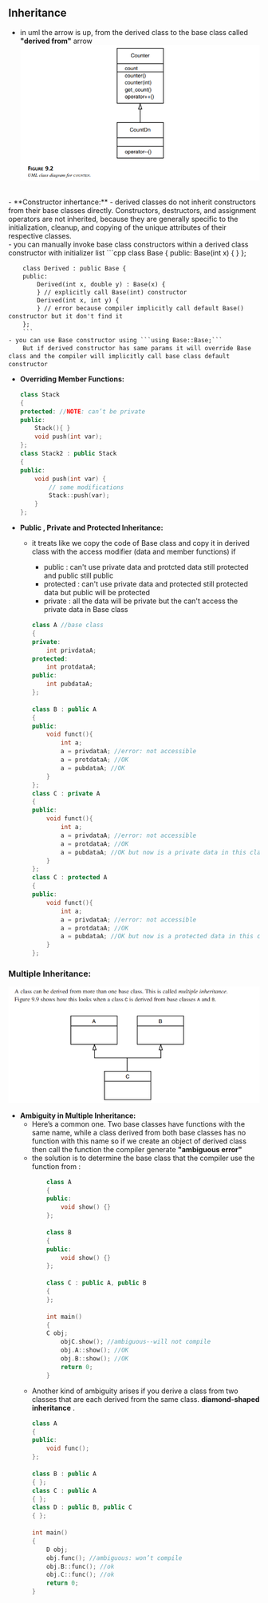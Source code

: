 ## Inheritance
- in uml the arrow is up, from the derived class to the base class called **"derived from"** arrow
    ![alt text](image.png)
<br>
- **Constructor inhertance:**
    - derived classes do not inherit constructors from their base classes directly. Constructors, destructors, and assignment operators are not inherited, because they are generally specific to the initialization, cleanup, and copying of the unique attributes of their respective classes.
    <br>
    - you can manually invoke base class constructors within a derived class constructor with initializer list 
        ```cpp
        class Base {
        public:
            Base(int x) {
            }
        };

        class Derived : public Base {
        public:
            Derived(int x, double y) : Base(x) {
            } // explicitly call Base(int) constructor 
            Derived(int x, int y) {
            } // error because compiler implicitly call default Base() constructor but it don't find it
        };
        ```
    - you can use Base constructor using ```using Base::Base;```
        But if derived constructor has same params it will override Base class and the compiler will implicitly call base class default constructor
- **Overriding Member Functions:**
    ```cpp
    class Stack
    {
    protected: //NOTE: can’t be private
    public:
        Stack(){ } 
        void push(int var);
    };
    class Stack2 : public Stack
    {
    public:
        void push(int var) { 
            // some modifications
            Stack::push(var); 
        }
    };
    ```
- **Public , Private and Protected Inheritance:**
    - it treats like we copy the code of Base class and copy it in derived class with the access modifier (data and member functions) if 
        - public : can't use private data and protcted data still protected and public still public
        - protected : can't use private data and protected still protected data but public will be protected 
        - private : all the data will be private but the can't access the private data in Base class

        ```cpp
        class A //base class
        {
        private:
            int privdataA;
        protected: 
            int protdataA;
        public:
            int pubdataA;
        };

        class B : public A 
        {
        public:
            void funct(){
                int a;
                a = privdataA; //error: not accessible
                a = protdataA; //OK
                a = pubdataA; //OK
            }
        };
        class C : private A
        {
        public:
            void funct(){
                int a;
                a = privdataA; //error: not accessible
                a = protdataA; //OK
                a = pubdataA; //OK but now is a private data in this class so if i derived from it i can't use this data
            }
        };
        class C : protected A
        {
        public:
            void funct(){
                int a;
                a = privdataA; //error: not accessible
                a = protdataA; //OK
                a = pubdataA; //OK but now is a protected data in this class so if i derived from it i can use it but i can't use it outside this class
            }
        };
        ```

### Multiple Inheritance:
![alt text](image-2.png)
- **Ambiguity in Multiple Inheritance:**
    - Here’s a common one. Two base classes have functions with the same name, while a class derived from both base classes has no function with this name so if we create an object of derived class then call the function the compiler generate **"ambiguous error"**
    - the solution is to determine the base class that the compiler use the function from :
        ```cpp
            class A
            {
            public:
                void show() {}
            };

            class B
            {
            public:
                void show() {}
            };

            class C : public A, public B
            {
            };

            int main()
            {
            C obj; 
                objC.show(); //ambiguous--will not compile
                obj.A::show(); //OK
                obj.B::show(); //OK
                return 0;
            }
        ```
    - Another kind of ambiguity arises if you derive a class from two classes that are each derived from the same class. **diamond-shaped inheritance** .
        ```cpp
        class A
        {
        public:
            void func(); 
        };

        class B : public A
        { };
        class C : public A
        { };
        class D : public B, public C
        { };

        int main()
        {
            D obj;
            obj.func(); //ambiguous: won’t compile
            obj.B::func(); //ok
            obj.C::func(); //ok
            return 0;
        }
        ```


